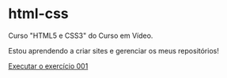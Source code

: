 # html-css
 Curso "HTML5 e CSS3" do Curso em Vídeo.

 Estou aprendendo a criar sites e gerenciar os meus repositórios!

 <a href="https://devcamilabarros.github.io/html-css/exercicios/ex001/index.html">Executar o exercício 001</a>
